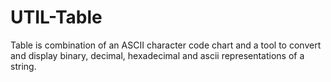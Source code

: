 UTIL-Table
==========

Table is combination of an ASCII character code chart and a tool to convert and display binary, decimal, hexadecimal and ascii representations of a string.